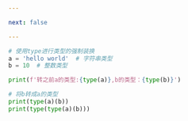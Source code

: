 ```yaml
---

next: false

---
```




<BlogInfo id="829" title="5.类型的强制转换" author="白日梦想猿" pv=0 read_times=0 pre_cost_time="0分7秒" category="可迭代对象_迭代器和生成器" tag_list="['可迭代对象_迭代器和生成器']" create_time="2022.04.17 09:33:45" update_time="2022.04.17 09:35:57" />

```python
# 使用type进行类型的强制装换
a = 'hello world'  # 字符串类型
b = 10  # 整数类型

print(f'转之前a的类型:{type(a)},b的类型：{type(b)}')

# 将b转成a的类型
print(type(a)(b))
print(type(type(a)(b)))

```



<ActionBox />
